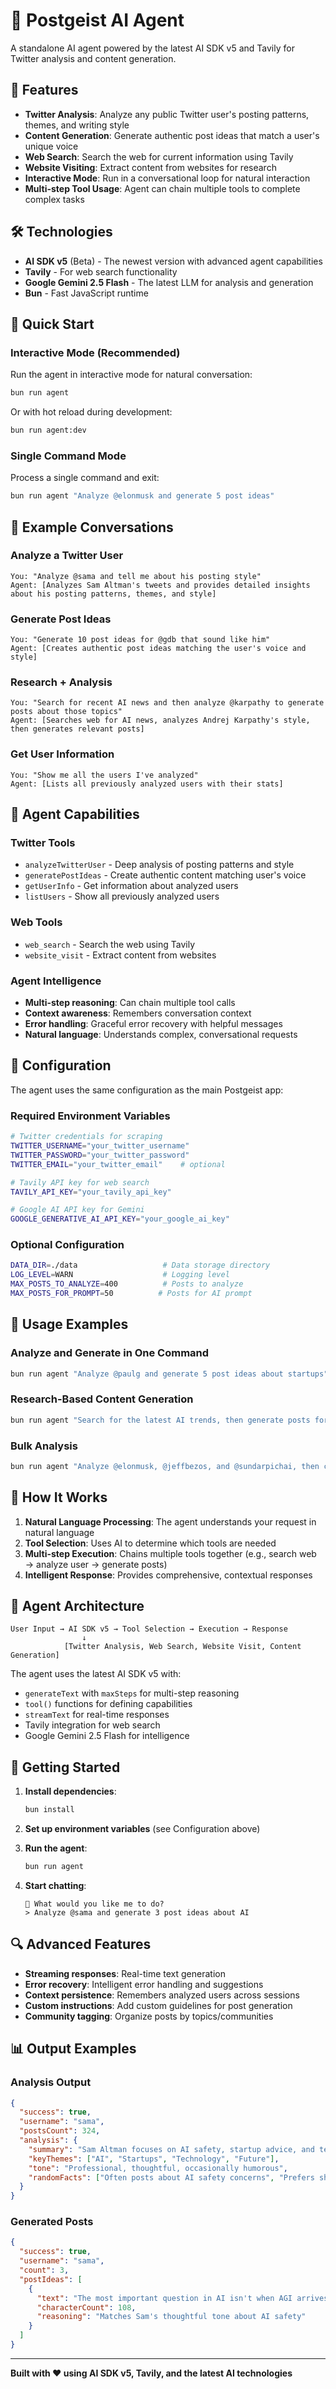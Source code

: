 # 🤖 Postgeist AI Agent

A standalone AI agent powered by the latest AI SDK v5 and Tavily for Twitter analysis and content generation.

## 🚀 Features

- **Twitter Analysis**: Analyze any public Twitter user's posting patterns, themes, and writing style
- **Content Generation**: Generate authentic post ideas that match a user's unique voice
- **Web Search**: Search the web for current information using Tavily
- **Website Visiting**: Extract content from websites for research
- **Interactive Mode**: Run in a conversational loop for natural interaction
- **Multi-step Tool Usage**: Agent can chain multiple tools to complete complex tasks

## 🛠️ Technologies

- **AI SDK v5** (Beta) - The newest version with advanced agent capabilities
- **Tavily** - For web search functionality
- **Google Gemini 2.5 Flash** - The latest LLM for analysis and generation
- **Bun** - Fast JavaScript runtime

## 🚀 Quick Start

### Interactive Mode (Recommended)

Run the agent in interactive mode for natural conversation:

```bash
bun run agent
```

Or with hot reload during development:

```bash
bun run agent:dev
```

### Single Command Mode

Process a single command and exit:

```bash
bun run agent "Analyze @elonmusk and generate 5 post ideas"
```

## 💬 Example Conversations

### Analyze a Twitter User
```
You: "Analyze @sama and tell me about his posting style"
Agent: [Analyzes Sam Altman's tweets and provides detailed insights about his posting patterns, themes, and style]
```

### Generate Post Ideas
```
You: "Generate 10 post ideas for @gdb that sound like him"
Agent: [Creates authentic post ideas matching the user's voice and style]
```

### Research + Analysis
```
You: "Search for recent AI news and then analyze @karpathy to generate posts about those topics"
Agent: [Searches web for AI news, analyzes Andrej Karpathy's style, then generates relevant posts]
```

### Get User Information
```
You: "Show me all the users I've analyzed"
Agent: [Lists all previously analyzed users with their stats]
```

## 🧠 Agent Capabilities

### Twitter Tools
- `analyzeTwitterUser` - Deep analysis of posting patterns and style
- `generatePostIdeas` - Create authentic content matching user's voice
- `getUserInfo` - Get information about analyzed users
- `listUsers` - Show all previously analyzed users

### Web Tools
- `web_search` - Search the web using Tavily
- `website_visit` - Extract content from websites

### Agent Intelligence
- **Multi-step reasoning**: Can chain multiple tool calls
- **Context awareness**: Remembers conversation context
- **Error handling**: Graceful error recovery with helpful messages
- **Natural language**: Understands complex, conversational requests

## 🔧 Configuration

The agent uses the same configuration as the main Postgeist app:

### Required Environment Variables

```bash
# Twitter credentials for scraping
TWITTER_USERNAME="your_twitter_username"
TWITTER_PASSWORD="your_twitter_password"
TWITTER_EMAIL="your_twitter_email"    # optional

# Tavily API key for web search
TAVILY_API_KEY="your_tavily_api_key"

# Google AI API key for Gemini
GOOGLE_GENERATIVE_AI_API_KEY="your_google_ai_key"
```

### Optional Configuration

```bash
DATA_DIR=./data                   # Data storage directory
LOG_LEVEL=WARN                    # Logging level
MAX_POSTS_TO_ANALYZE=400          # Posts to analyze
MAX_POSTS_FOR_PROMPT=50          # Posts for AI prompt
```

## 🎯 Usage Examples

### Analyze and Generate in One Command
```bash
bun run agent "Analyze @paulg and generate 5 post ideas about startups"
```

### Research-Based Content Generation
```bash
bun run agent "Search for the latest AI trends, then generate posts for @sama about those trends"
```

### Bulk Analysis
```bash
bun run agent "Analyze @elonmusk, @jeffbezos, and @sundarpichai, then compare their posting styles"
```

## 🔄 How It Works

1. **Natural Language Processing**: The agent understands your request in natural language
2. **Tool Selection**: Uses AI to determine which tools are needed
3. **Multi-step Execution**: Chains multiple tools together (e.g., search web → analyze user → generate posts)
4. **Intelligent Response**: Provides comprehensive, contextual responses

## 🎨 Agent Architecture

```
User Input → AI SDK v5 → Tool Selection → Execution → Response
                ↓
            [Twitter Analysis, Web Search, Website Visit, Content Generation]
```

The agent uses the latest AI SDK v5 with:
- `generateText` with `maxSteps` for multi-step reasoning
- `tool()` functions for defining capabilities
- `streamText` for real-time responses
- Tavily integration for web search
- Google Gemini 2.5 Flash for intelligence

## 🚀 Getting Started

1. **Install dependencies**:
   ```bash
   bun install
   ```

2. **Set up environment variables** (see Configuration above)

3. **Run the agent**:
   ```bash
   bun run agent
   ```

4. **Start chatting**:
   ```
   🤖 What would you like me to do?
   > Analyze @sama and generate 3 post ideas about AI
   ```

## 🔍 Advanced Features

- **Streaming responses**: Real-time text generation
- **Error recovery**: Intelligent error handling and suggestions
- **Context persistence**: Remembers analyzed users across sessions
- **Custom instructions**: Add custom guidelines for post generation
- **Community tagging**: Organize posts by topics/communities

## 📊 Output Examples

### Analysis Output
```json
{
  "success": true,
  "username": "sama",
  "postsCount": 324,
  "analysis": {
    "summary": "Sam Altman focuses on AI safety, startup advice, and technology trends...",
    "keyThemes": ["AI", "Startups", "Technology", "Future"],
    "tone": "Professional, thoughtful, occasionally humorous",
    "randomFacts": ["Often posts about AI safety concerns", "Prefers short, impactful statements"]
  }
}
```

### Generated Posts
```json
{
  "success": true,
  "username": "sama",
  "count": 3,
  "postIdeas": [
    {
      "text": "The most important question in AI isn't when AGI arrives, but whether we'll be ready for it.",
      "characterCount": 108,
      "reasoning": "Matches Sam's thoughtful tone about AI safety"
    }
  ]
}
```

---

**Built with ❤️ using AI SDK v5, Tavily, and the latest AI technologies**

